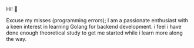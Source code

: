 Hi! 🤚

Excuse my misses (programming errors); I am a passionate enthusiast with a keen interest in learning Golang for backend development. i feel i have done enough theoretical study to get me started while i learn more along the way.
